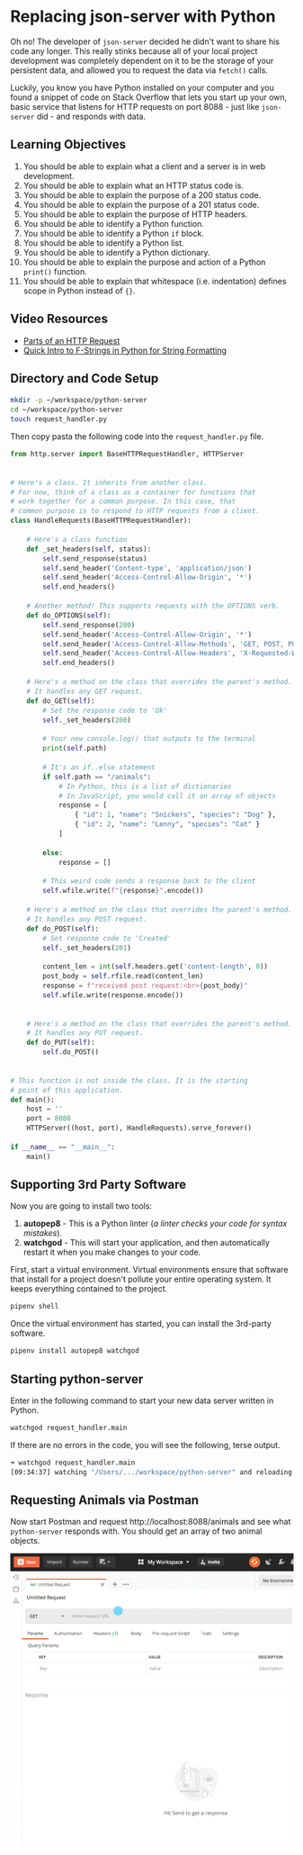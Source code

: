 # Replacing json-server with Python

Oh no! The developer of `json-server` decided he didn't want to share his code any longer. This really stinks because all of your local project development was completely dependent on it to be the storage of your persistent data, and allowed you to request the data via `fetch()` calls.

Luckily, you know you have Python installed on your computer and you found a snippet of code on Stack Overflow that lets you start up your own, basic service that listens for HTTP requests on port 8088 - just like `json-server` did - and responds with data.

## Learning Objectives

1. You should be able to explain what a client and a server is in web development.
1. You should be able to explain what an HTTP status code is.
1. You should be able to explain the purpose of a 200 status code.
1. You should be able to explain the purpose of a 201 status code.
1. You should be able to explain the purpose of HTTP headers.
1. You should be able to identify a Python function.
1. You should be able to identify a Python `if` block.
1. You should be able to identify a Python list.
1. You should be able to identify a Python dictionary.
1. You should be able to explain the purpose and action of a Python `print()` function.
1. You should be able to explain that whitespace (i.e. indentation) defines scope in Python instead of `{}`.

## Video Resources

* [Parts of an HTTP Request](https://www.youtube.com/watch?v=pHFWGN-upGM)
* [Quick Intro to F-Strings in Python for String Formatting](https://www.youtube.com/watch?v=o0mvgsPQ8Jg)

## Directory and Code Setup

```sh
mkdir -p ~/workspace/python-server
cd ~/workspace/python-server
touch request_handler.py
```

Then copy pasta the following code into the `request_handler.py` file.

```py
from http.server import BaseHTTPRequestHandler, HTTPServer


# Here's a class. It inherits from another class.
# For now, think of a class as a container for functions that
# work together for a common purpose. In this case, that
# common purpose is to respond to HTTP requests from a client.
class HandleRequests(BaseHTTPRequestHandler):

    # Here's a class function
    def _set_headers(self, status):
        self.send_response(status)
        self.send_header('Content-type', 'application/json')
        self.send_header('Access-Control-Allow-Origin', '*')
        self.end_headers()

    # Another method! This supports requests with the OPTIONS verb.
    def do_OPTIONS(self):
        self.send_response(200)
        self.send_header('Access-Control-Allow-Origin', '*')
        self.send_header('Access-Control-Allow-Methods', 'GET, POST, PUT, DELETE')
        self.send_header('Access-Control-Allow-Headers', 'X-Requested-With, Content-Type, Accept')
        self.end_headers()

    # Here's a method on the class that overrides the parent's method.
    # It handles any GET request.
    def do_GET(self):
        # Set the response code to 'Ok'
        self._set_headers(200)

        # Your new console.log() that outputs to the terminal
        print(self.path)

        # It's an if..else statement
        if self.path == "/animals":
            # In Python, this is a list of dictionaries
            # In JavaScript, you would call it an array of objects
            response = [
                { "id": 1, "name": "Snickers", "species": "Dog" },
                { "id": 2, "name": "Lenny", "species": "Cat" }
            ]

        else:
            response = []

        # This weird code sends a response back to the client
        self.wfile.write(f"{response}".encode())

    # Here's a method on the class that overrides the parent's method.
    # It handles any POST request.
    def do_POST(self):
        # Set response code to 'Created'
        self._set_headers(201)

        content_len = int(self.headers.get('content-length', 0))
        post_body = self.rfile.read(content_len)
        response = f"received post request:<br>{post_body}"
        self.wfile.write(response.encode())


    # Here's a method on the class that overrides the parent's method.
    # It handles any PUT request.
    def do_PUT(self):
        self.do_POST()


# This function is not inside the class. It is the starting
# point of this application.
def main():
    host = ''
    port = 8088
    HTTPServer((host, port), HandleRequests).serve_forever()

if __name__ == "__main__":
    main()
```

## Supporting 3rd Party Software

Now you are going to install two tools:

1. **autopep8** - This is a Python linter (_a linter checks your code for syntax mistakes_).
1. **watchgod** - This will start your application, and then automatically restart it when you make changes to your code.

First, start a virtual environment. Virtual environments ensure that software that install for a project doesn't pollute your entire operating system. It keeps everything contained to the project.

```sh
pipenv shell
```

Once the virtual environment has started, you can install the 3rd-party software.

```sh
pipenv install autopep8 watchgod
```

## Starting python-server

Enter in the following command to start your new data server written in Python.

```sh
watchgod request_handler.main
```

If there are no errors in the code, you will see the following, terse output.

```sh
➜ watchgod request_handler.main
[09:34:37] watching "/Users/.../workspace/python-server" and reloading "request_handler.main" on changes...
```

## Requesting Animals via Postman

Now start Postman and request http://localhost:8088/animals and see what `python-server` responds with. You should get an array of two animal objects.

![animation of postman requesting animals](./images/requesting-animals-postman.gif)